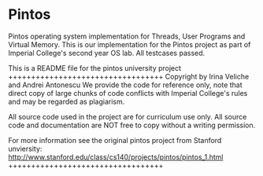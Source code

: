 Pintos
======

Pintos operating system implementation for Threads, User Programs and Virtual Memory.
This is our implementation for the Pintos project as part of Imperial College's 
second year OS lab. All testcases passed. 


This is a README file for the pintos university project
++++++++++++++++++++++++++++++++++
Copyright by Irina Veliche and Andrei Antonescu
We provide the code for reference only, note that direct copy of large chunks of code
conflicts with Imperial College's rules and may be regarded as plagiarism.

All source code used in the project are for curriculum use only.
All source code and documentation are NOT free to copy without a writing permission.

For more information see the original pintos project from Stanford unviersity: 
http://www.stanford.edu/class/cs140/projects/pintos/pintos_1.html
++++++++++++++++++++++++++++++++++
